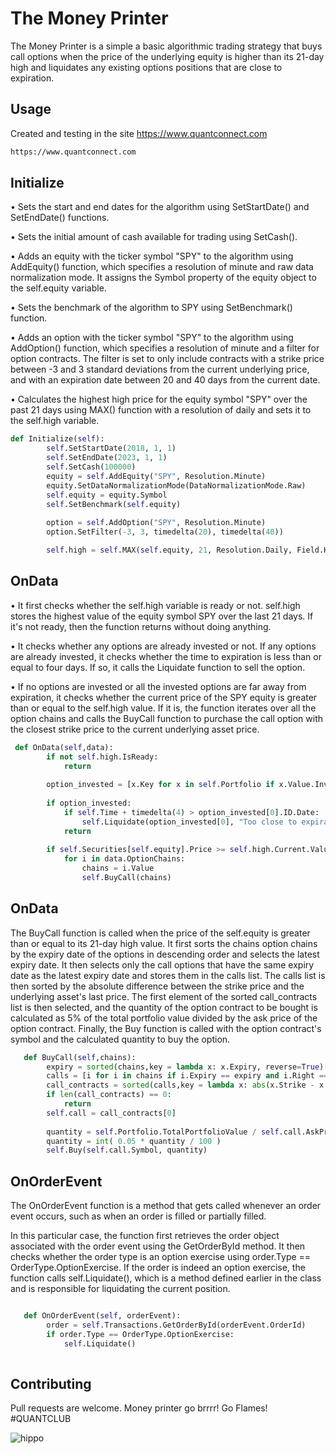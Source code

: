# The Money Printer

The Money Printer is a simple a basic algorithmic trading strategy that buys call options when the price of the underlying equity is higher than its 21-day high and liquidates any existing options positions that are close to expiration.

## Usage

Created and testing in the site https://www.quantconnect.com

```bash
https://www.quantconnect.com
```

## Initialize

• Sets the start and end dates for the algorithm using SetStartDate() and SetEndDate() functions.

• Sets the initial amount of cash available for trading using SetCash().

• Adds an equity with the ticker symbol "SPY" to the algorithm using AddEquity() function, which specifies a resolution of minute and raw data normalization mode. It assigns the Symbol property of the equity object to the self.equity variable.

• Sets the benchmark of the algorithm to SPY using SetBenchmark() function.

• Adds an option with the ticker symbol "SPY" to the algorithm using AddOption() function, which specifies a resolution of minute and a filter for option contracts. The filter is set to only include contracts with a strike price between -3 and 3 standard deviations from the current underlying price, and with an expiration date between 20 and 40 days from the current date.

• Calculates the highest high price for the equity symbol "SPY" over the past 21 days using MAX() function with a resolution of daily and sets it to the self.high variable.

```python
def Initialize(self):
        self.SetStartDate(2018, 1, 1)
        self.SetEndDate(2023, 1, 1)
        self.SetCash(100000)
        equity = self.AddEquity("SPY", Resolution.Minute)
        equity.SetDataNormalizationMode(DataNormalizationMode.Raw)
        self.equity = equity.Symbol
        self.SetBenchmark(self.equity)
        
        option = self.AddOption("SPY", Resolution.Minute)
        option.SetFilter(-3, 3, timedelta(20), timedelta(40))

        self.high = self.MAX(self.equity, 21, Resolution.Daily, Field.High)
```
## OnData

• It first checks whether the self.high variable is ready or not. self.high stores the highest value of the equity symbol SPY over the last 21 days. If it's not ready, then the function returns without doing anything.

• It checks whether any options are already invested or not. If any options are already invested, it checks whether the time to expiration is less than or equal to four days. If so, it calls the Liquidate function to sell the option.

• If no options are invested or all the invested options are far away from expiration, it checks whether the current price of the SPY equity is greater than or equal to the self.high value. If it is, the function iterates over all the option chains and calls the BuyCall function to purchase the call option with the closest strike price to the current underlying asset price.

```python
 def OnData(self,data):
        if not self.high.IsReady:
            return
        
        option_invested = [x.Key for x in self.Portfolio if x.Value.Invested and x.Value.Type==SecurityType.Option]
        
        if option_invested:
            if self.Time + timedelta(4) > option_invested[0].ID.Date:
                self.Liquidate(option_invested[0], "Too close to expiration")
            return
        
        if self.Securities[self.equity].Price >= self.high.Current.Value:
            for i in data.OptionChains:
                chains = i.Value
                self.BuyCall(chains)
```

## OnData

The BuyCall function is called when the price of the self.equity is greater than or equal to its 21-day high value. It first sorts the chains option chains by the expiry date of the options in descending order and selects the latest expiry date. It then selects only the call options that have the same expiry date as the latest expiry date and stores them in the calls list. The calls list is then sorted by the absolute difference between the strike price and the underlying asset's last price. The first element of the sorted call_contracts list is then selected, and the quantity of the option contract to be bought is calculated as 5% of the total portfolio value divided by the ask price of the option contract. Finally, the Buy function is called with the option contract's symbol and the calculated quantity to buy the option.


```python
   def BuyCall(self,chains):
        expiry = sorted(chains,key = lambda x: x.Expiry, reverse=True)[0].Expiry
        calls = [i for i in chains if i.Expiry == expiry and i.Right == OptionRight.Call]
        call_contracts = sorted(calls,key = lambda x: abs(x.Strike - x.UnderlyingLastPrice))
        if len(call_contracts) == 0: 
            return
        self.call = call_contracts[0]
        
        quantity = self.Portfolio.TotalPortfolioValue / self.call.AskPrice
        quantity = int( 0.05 * quantity / 100 )
        self.Buy(self.call.Symbol, quantity)
```

## OnOrderEvent

The OnOrderEvent function is a method that gets called whenever an order event occurs, such as when an order is filled or partially filled.

In this particular case, the function first retrieves the order object associated with the order event using the GetOrderById method. It then checks whether the order type is an option exercise using order.Type == OrderType.OptionExercise. If the order is indeed an option exercise, the function calls self.Liquidate(), which is a method defined earlier in the class and is responsible for liquidating the current position.


```python

   def OnOrderEvent(self, orderEvent):
        order = self.Transactions.GetOrderById(orderEvent.OrderId)
        if order.Type == OrderType.OptionExercise:
            self.Liquidate()            
    
```
## Contributing

Pull requests are welcome. Money printer go brrrr! Go Flames! #QUANTCLUB


![hippo](https://media3.giphy.com/media/aUovxH8Vf9qDu/giphy.gif)

